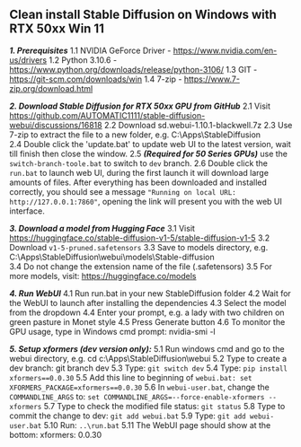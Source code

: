 ## **Clean install Stable Diffusion on Windows with RTX 50xx Win 11**

***1. Prerequisites***
1.1 NVIDIA GeForce Driver - https://www.nvidia.com/en-us/drivers
1.2 Python 3.10.6 - https://www.python.org/downloads/release/python-3106/
1.3 GIT - https://git-scm.com/downloads/win
1.4 7-zip - https://www.7-zip.org/download.html


***2. Download Stable Diffusion for RTX 50xx GPU from GitHub***
2.1 Visit https://github.com/AUTOMATIC1111/stable-diffusion-webui/discussions/16818
2.2 Download sd.webui-1.10.1-blackwell.7z
2.3 Use 7-zip to extract the file to a new folder, e.g. C:\Apps\StableDiffusion\
2.4 Double click the 'update.bat' to update web UI to the latest version, wait till finish then close the window.
2.5 ***(Required for 50 Series GPUs)*** use the `switch-branch-toole.bat` to switch to `dev` branch.
2.6 Double click the `run.bat` to launch web UI, during the first launch it will download large amounts of files.
 After everything has been downloaded and installed correctly, you should see a message `"Running on local URL:  http://127.0.0.1:7860"`,
 opening the link will present you with the web UI interface.


***3. Download a model from Hugging Face***
3.1 Visit https://huggingface.co/stable-diffusion-v1-5/stable-diffusion-v1-5
3.2 Download `v1-5-pruned.safetensors`
3.3 Save to models directory, e.g. C:\Apps\StableDiffusion\webui\models\Stable-diffusion\
3.4 Do not change the extension name of the file (.safetensors)
3.5 For more models, visit: https://huggingface.co/models


***4. Run WebUI***
4.1 Run run.bat in your new StableDiffusion folder
4.2 Wait for the WebUI to launch after installing the dependencies
4.3 Select the model from the dropdown
4.4 Enter your prompt, e.g. a lady with two children on green pasture in Monet style
4.5 Press Generate button
4.6 To monitor the GPU usage, type in Windows cmd prompt: nvidia-smi -l


***5. Setup xformers (dev version only):***
5.1 Run windows cmd and go to the webui directory, e.g. cd c:\Apps\StableDiffusion\webui
5.2 Type to create a dev branch: git branch dev
5.3 Type: `git switch dev`
5.4 Type: `pip install xformers==0.0.30`
5.5 Add this line to beginning of `webui.bat:
set XFORMERS_PACKAGE=xformers==0.0.30`
5.6 In `webui-user.bat`, change the `COMMANDLINE_ARGS` to:
`set COMMANDLINE_ARGS=--force-enable-xformers --xformers`
5.7 Type to check the modified file status: `git status`
5.8 Type to commit the change to dev: `git add webui.bat`
5.9 Type: `git add webui-user.bat`
5.10 Run: `..\run.bat`
5.11 The WebUI page should show at the bottom: xformers: 0.0.30